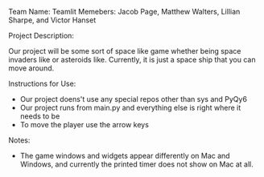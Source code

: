 Team Name: Teamlit
Memebers: Jacob Page, Matthew Walters, Lillian Sharpe, and Victor Hanset

Project Description:

  Our project will be some sort of space like game whether being space invaders like or asteroids like. Currently, it is just a space ship that you can move around.

Instructions for Use:

* Our project doens't use any special repos  other than sys and PyQy6
* Our project runs from main.py and everything else is right where it needs to be
* To move the player use the arrow keys

Notes:

* The game windows and widgets appear differently on Mac and Windows, and currently the printed timer does not show on Mac at all.
